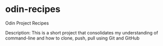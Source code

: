 # odin-recipes
Odin Project Recipes

Description:
This is a short project that consolidates my understanding of 
command-line and how to clone, push, pull using Git and GitHub
